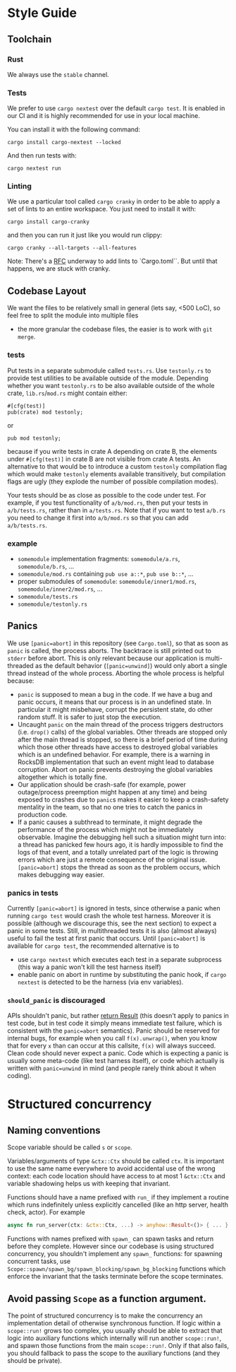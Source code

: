 # Style Guide

## Toolchain

### Rust

We always use the `stable` channel.

### Tests

We prefer to use `cargo nextest` over the default `cargo test`. It is enabled in our CI and it is highly recommended for use in your local machine.

You can install it with the following command:

```
cargo install cargo-nextest --locked
```

And then run tests with:

```
cargo nextest run
```

### Linting

We use a particular tool called `cargo cranky` in order to be able to apply a set of lints to an entire workspace. You
just need to install it with:

```
cargo install cargo-cranky
```

and then you can run it just like you would run clippy:

```
cargo cranky --all-targets --all-features
```

Note: There's a [RFC](https://github.com/rust-lang/rfcs/pull/3389) underway to add lints to `Cargo.toml``. But until that
happens, we are stuck with cranky.

## Codebase Layout

We want the files to be relatively small in general (lets say, <500 LoC), so feel free to split the module into multiple files
- the more granular the codebase files, the easier is to work with `git merge`.

### tests

Put tests in a separate submodule called `tests.rs`.
Use `testonly.rs` to provide test utilities to be available outside of the module.
Depending whether you want `testonly.rs` to be also available outside of the whole crate,
`lib.rs`/`mod.rs` might contain either:

```
#[cfg(test)]
pub(crate) mod testonly;
```
or

```
pub mod testonly;
```

because if you write tests in crate A depending on crate B, the elements under `#[cfg(test)]` in crate B are not visible from crate A tests.
An alternative to that would be to introduce a custom `testonly` compilation flag which would make `testonly` elements available transitively,
but compilation flags are ugly (they explode the number of possible compilation modes).

Your tests should be as close as possible to the code under test. For example, if you test
functionality of `a/b/mod.rs`, then put your tests in `a/b/tests.rs`, rather than in `a/tests.rs`.
Note that if you want to test `a/b.rs` you need to change it first into `a/b/mod.rs` so that you can add `a/b/tests.rs`.

### example

* `somemodule` implementation fragments: `somemodule/a.rs`, `somemodule/b.rs`, ...
* `somemodule/mod.rs` containing `pub use a::*`, `pub use b::*`, ...
* proper submodules of `somemodule`: `somemodule/inner1/mod.rs`, `somemodule/inner2/mod.rs`, ...
* `somemodule/tests.rs`
* `somemodule/testonly.rs`

## Panics

We use `[panic=abort]` in this repository (see `Cargo.toml`), so that as soon as `panic` is called, the process aborts.
The backtrace is still printed out to `stderr` before abort. This is only relevant because our application
is multi-threaded as the default behavior (`[panic=unwind]`) would only abort a single thread instead of the whole process.
Aborting the whole process is helpful because:
* `panic` is supposed to mean a bug in the code. If we have a bug and panic occurs, it means that our process is in an
  undefined state. In particular it might misbehave, corrupt the persistent state, do other random stuff. It is safer to just
  stop the execution.
* Uncaught `panic` on the main thread of the process triggers destructors (i.e. `drop()` calls) of the global variables.
  Other threads are stopped only after the main thread is stopped, so there is a brief period of time during which those other
  threads have access to destroyed global variables which is an undefined behavior. For example, there is a warning in RocksDB
  implementation that such an event might lead to database corruption. Abort on panic prevents destroying the global variables
  altogether which is totally fine.
* Our application should be crash-safe (for example, power outage/process preemption might happen at any time) and being exposed
  to crashes due to `panic`s makes it easier to keep a crash-safety mentality in the team, so that no one tries to catch the panics
  in production code.
* If a panic causes a subthread to terminate, it might degrade the performance of the process which might not be immediately observable.
  Imagine the debugging hell such a situation might turn into: a thread has panicked few hours ago, it is hardly impossible to find
  the logs of that event, and a totally unrelated part of the logic is throwing errors which are just a remote consequence of the
  original issue. `[panic=abort]` stops the thread as soon as the problem occurs, which makes debugging way easier.


### panics in tests

Currently `[panic=abort]` is ignored in tests, since otherwise a panic when running `cargo test` would crash the whole test harness.
Moreover it is possible (although we discourage this, see the next section) to expect a panic in some tests. Still, in multithreaded tests it is also
(almost always) useful to fail the test at first panic that occurs. Until `[panic=abort]` is available for `cargo test`, the recommended alternative is to
* use `cargo nextest` which executes each test in a separate subprocess (this way a panic won't kill the test harness itself)
* enable panic on abort in runtime by substituting the panic hook, if `cargo nextest` is detected to be the harness (via env variables).

### `should_panic` is discouraged

APIs shouldn't panic, but rather [return Result](https://doc.rust-lang.org/book/ch09-03-to-panic-or-not-to-panic.html)
(this doesn't apply to panics in test code, but in test code it simply means immediate
test failure, which is consistent with the `panic=abort` semantics).
Panic should be reserved for internal bugs, for example when you call `f(x).unwrap()`,
when you know that for every `x` than can occur at this callsite, `f(x)` will always succeed.
Clean code should never expect a panic. Code which is expecting a panic is usually some meta-code (like test harness itself),
or code which actually is written with `panic=unwind` in mind (and people rarely think about it when coding).

# Structured concurrency

## Naming conventions

Scope variable should be called `s` or `scope`.

Variables/arguments of type `&ctx::Ctx` should be called `ctx`. It is important to use the same name
everywhere to avoid accidental use of the wrong context: each code location should have access to at most 1 `&ctx::Ctx`
and variable shadowing helps us with keeping that invariant.

Functions should have a name prefixed with `run_` if they implement a routine
which runs indefinitely unless explicitly cancelled (like an http server, health check, actor).
For example
```rust
async fn run_server(ctx: &ctx::Ctx, ...) -> anyhow::Result<()> { ... }
```

Functions with names prefixed with `spawn_` can spawn tasks and return before they complete.
However since our codebase is using structured concurrency, you shouldn't implement any `spawn_` functions:
for spawning concurrent tasks, use `Scope::spawn/spawn_bg/spawn_blocking/spawn_bg_blocking` functions
which enforce the invariant that the tasks terminate before the scope terminates.

## Avoid passing `Scope` as a function argument.

The point of structured concurrency is to make the concurrency an implementation detail of otherwise synchronous function.
If logic within a `scope::run!` grows too complex, you usually should be able to extract that logic into auxiliary functions
which internally will run another `scope::run!`, and spawn those functions from the main `scope::run!`.
Only if that also fails, you should fallback to pass the scope to the auxiliary functions (and they should be private).

